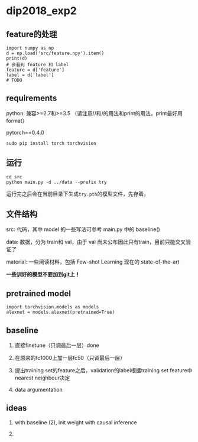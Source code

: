# dip2018_exp2

## feature的处理

```
import numpy as np
d = np.load('src/feature.npy').item()
print(d)
# 会看到 feature 和 label
feature = d['feature']
label = d['label']
# TODO
```

## requirements

python: 兼容>=2.7和>=3.5 （请注意//和/的用法和print的用法，print最好用format）

pytorch==0.4.0

```
sudo pip install torch torchvision
```

## 运行

```
cd src
python main.py -d ../data --prefix try 
```

运行完之后会在当前目录下生成`try.pth`的模型文件，先存着。

## 文件结构

src: 代码，其中 model 的一些写法可参考 main.py 中的 baseline()

data: 数据，分为 train和 val，由于 val 尚未公布因此只有train，目前只能交叉验证了

material: 一些阅读材料，包括 Few-shot Learning 现在的 state-of-the-art

**一些训好的模型不要加到git上！**

## pretrained model

```
import torchvision.models as models
alexnet = models.alexnet(pretrained=True)
```

## baseline

1. 直接finetune（只调最后一层）done

2. 在原来的fc1000上加一层fc50（只调最后一层）

3. 提出training set的feature之后，validation的label根据training set feature中nearest neighbour决定

4. data argumentation

## ideas

1. with baseline (2), init weight with causal inference

2. 
